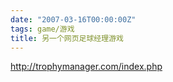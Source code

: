 ```yaml
---
date: "2007-03-16T00:00:00Z"
tags: game/游戏
title: 另一个网页足球经理游戏
---
```


<http://trophymanager.com/index.php>
